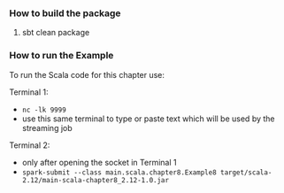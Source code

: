 ### How to build the package
 1. sbt clean package

### How to run the Example
To run the Scala code for this chapter use:

Terminal 1:
 * `nc -lk 9999`
 * use this same terminal to type or paste text which will be used by the streaming job

Terminal 2:
 * only after opening the socket in Terminal 1
 * `spark-submit --class main.scala.chapter8.Example8 target/scala-2.12/main-scala-chapter8_2.12-1.0.jar`
